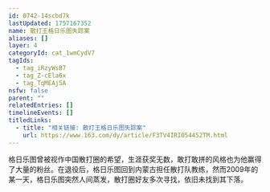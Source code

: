 ```yaml
---
id: 0742-14scbd7k
lastUpdated: 1757167352
name: 散打王格日乐图失踪案
aliases: []
layer: 4
categoryId: cat_1wmCydV7
tagIds:
  - tag_iRzyWsB7
  - tag_Z-cEla6x
  - tag_TqMEAj5A
nsfw: false
parent: ""
relatedEntries: []
timelineEvents: []
titledLinks:
  - title: "相关链接: 散打王格日乐图失踪案"
    url: https://www.163.com/dy/article/F3TV4IRI054452TM.html
---
```


格日乐图曾被视作中国散打圈的希望，生涯获奖无数，敢打敢拼的风格也为他赢得了大量的粉丝。在退役后，格日乐图回到内蒙古担任散打队教练，然而2009年的某一天，格日乐图突然人间蒸发，散打圈好友多次寻找，依旧未找到其下落。